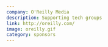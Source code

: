 ```yaml
---
company: O'Reilly Media
description: Supporting tech groups
link: http://oreilly.com/
image: oreilly.gif
category: sponsors
---
```



